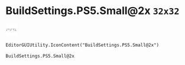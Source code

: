 # BuildSettings.PS5.Small@2x `32x32`
<img src="/img/BuildSettings.PS5.Small@2x.png" width=32 height=32>

``` CSharp
EditorGUIUtility.IconContent("BuildSettings.PS5.Small@2x")
```
```
BuildSettings.PS5.Small@2x
```
